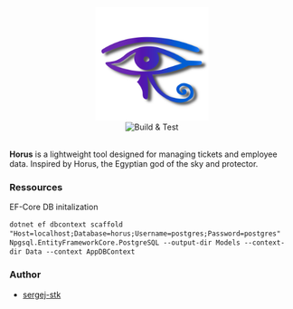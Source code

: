 <br>

<div align="center">
    <a 
        href="https://github.com/sergej-stk/horus"
        target="_blank">
        <img 
            src="assets/logo.png" 
            alt="Logo Horus by nikki.rska" 
            width="200" 
            height="200">
        </img>
    </a>
</div>

<div align="center">
    <a 
      href="https://github.com/sergej-stk/horus/actions/workflows/build-test.yml"
      target="_blank"
      style="text-decoration:none;">
        <img 
            src="https://github.com/sergej-stk/horus/actions/workflows/build-test.yml/badge.svg" 
            alt="Build & Test" />
    </a>
</div>

<br>

**Horus** is a lightweight tool designed for managing tickets and employee data. Inspired by Horus, the Egyptian god of the sky and protector.

### Ressources
EF-Core DB initalization
```
dotnet ef dbcontext scaffold "Host=localhost;Database=horus;Username=postgres;Password=postgres" Npgsql.EntityFrameworkCore.PostgreSQL --output-dir Models --context-dir Data --context AppDBContext
````

### Author
- [sergej-stk](https://github.com/sergej-stk)
